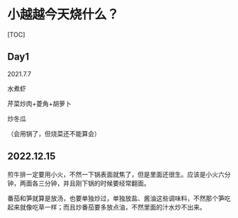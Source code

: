 # 小越越今天烧什么？

[TOC]

## Day1

2021.7.7

水煮虾

芹菜炒肉+菱角+胡萝卜

炒冬瓜

（会用锅了，但烧菜还不能算会）


## 2022.12.15

煎牛排一定要用小火，不然一下锅表面就焦了，但是里面还很生。应该是小火六分钟，两面各三分钟，并且刚下锅的时候要经常翻面。

番茄和笋就算是放汤，也要单独炒过，单独放盐、酱油这些调味料，不然那个笋吃起来就像吃草一样；而且炒番茄要多放点油，不然里面的汁水炒不出来。